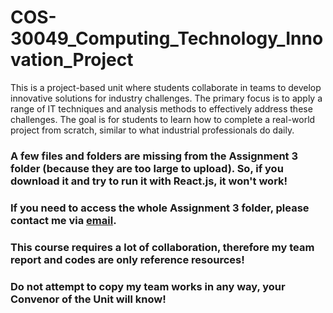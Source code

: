 # COS-30049_Computing_Technology_Innovation_Project
This is a project-based unit where students collaborate in teams to develop innovative solutions for industry challenges. The primary focus is to apply a range of IT techniques and analysis methods to effectively address these challenges.
The goal is for students to learn how to complete a real-world project from scratch, similar to what industrial professionals do daily.
### A few files and folders are missing from the Assignment 3 folder (because they are too large to upload). So, if you download it and try to run it with React.js, it won't work!
### If you need to access the whole Assignment 3 folder, please contact me via [email](davenguyen2k5@gmail.com).
### This course requires a lot of collaboration, therefore my team report and codes are only reference resources!
### Do not attempt to copy my team works in any way, your Convenor of the Unit will know!
